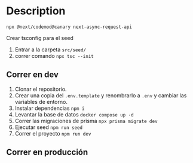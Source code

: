 # Description

```
npx @next/codemod@canary next-async-request-api
```

Crear tsconfig para el seed

1. Entrar a la carpeta `src/seed/`
2. correr comando `npx tsc --init`

## Correr en dev

1. Clonar el repositorio.
2. Crear una copia del `.env.template` y renombrarlo a `.env` y cambiar las variables de entorno.
3. Instalar dependencias `npm i`
4. Levantar la base de datos `docker compose up -d`
5. Correr las migraciones de prisma `npx prisma migrate dev`
6. Ejecutar seed `npm run seed`
7. Correr el proyecto `npm run dev`

## Correr en producción
